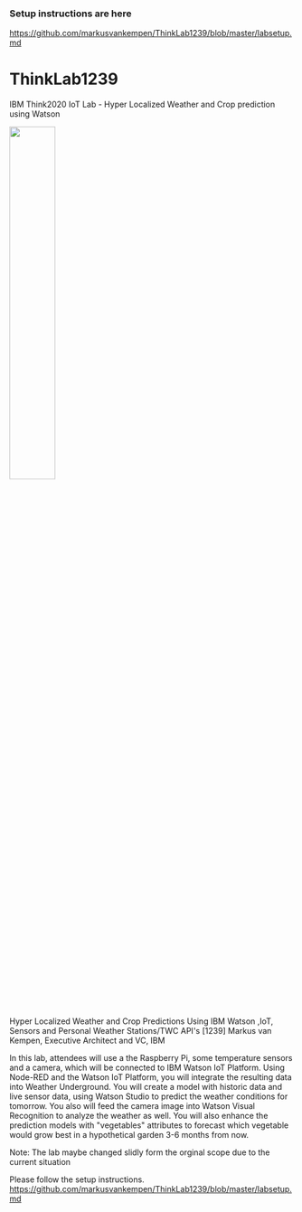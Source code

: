 ### Setup instructions are here 
https://github.com/markusvankempen/ThinkLab1239/blob/master/labsetup.md

# ThinkLab1239
IBM Think2020 IoT Lab - Hyper Localized Weather and Crop prediction using Watson

<img src="https://raw.githubusercontent.com/markusvankempen/ThinkLab1239/master/images/think.gif" width="40%" height="40%" > 
   
Hyper Localized Weather and Crop Predictions Using IBM Watson ,IoT, Sensors and Personal Weather Stations/TWC API's [1239]
Markus van Kempen, Executive Architect and VC, IBM

In this lab, attendees will use a the Raspberry Pi, some temperature sensors and a camera, which will be connected to IBM Watson IoT Platform. Using Node-RED and the Watson IoT Platform, you will integrate the resulting data into Weather Underground. You will create a model with historic data and live sensor data, using Watson Studio to predict the weather conditions for tomorrow. You also will feed the camera image into Watson Visual Recognition to analyze the weather as well. You will also enhance the prediction models with "vegetables" attributes to forecast which vegetable would grow best in a hypothetical garden 3-6 months from now.

Note: The lab maybe changed slidly form the orginal scope due to the current situation 

Please follow the setup instructions. 
https://github.com/markusvankempen/ThinkLab1239/blob/master/labsetup.md

